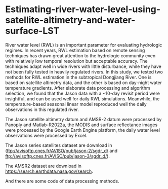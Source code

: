 # Estimating-river-water-level-using-satellite-altimetry-and-water-surface-LST

River water level (RWL) is an important parameter for evaluating hydrologic regimes. In recent years, RWL estimation based on remote sensing techniques has drawn great attention to the hydrologic community even with relatively low temporal resolution but acceptable accuracy. The techniques adapt well in wide rivers with little disturbance, while they have not been fully tested in heavily regulated rivers. In this study, we tested two methods for RWL estimation in the subtropical Dongjiang River. One is based on satellite altimetry data, and the other is based on day-night water temperature gradients. After elaborate data processing and algorithm selection, we found that the Jason data with a ~10-day revisit period were insightful, and can be used well for daily RWL simulations. Meanwhile, the temperature-based seasonal linear model reproduced well the daily observations in this regulated river.

The Jason satellite altimetry datum and AMSR-2 datum were processed by Panoply and Matlab-R2022a, 
the MODIS and surface reflectance images were processed by the Google Earth Engine platform, 
the daily water level observations were processed by Excel. 

The Jason series satellites dataset are download in (ftp://avisoftp.cnes.fr/AVISO/pub/jason-2/sgdr_d/ and ftp://avisoftp.cnes.fr/AVISO/pub/jason-3/sgdr_d/).

The AMSR2 dataset are download in https://search.earthdata.nasa.gov/search.

And there are some code of data processing methods.


